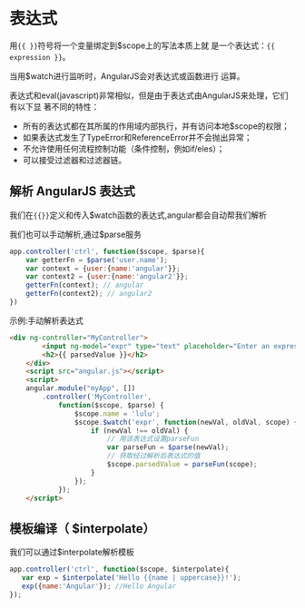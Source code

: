 # 表达式
用`{{ }}`符号将一个变量绑定到$scope上的写法本质上就
是一个表达式：`{{ expression }}`。

当用$watch进行监听时，AngularJS会对表达式或函数进行
运算。

表达式和eval(javascript)非常相似，但是由于表达式由AngularJS来处理，它们有以下显
著不同的特性：
- 所有的表达式都在其所属的作用域内部执行，并有访问本地$scope的权限；
- 如果表达式发生了TypeError和ReferenceError并不会抛出异常；
- 不允许使用任何流程控制功能（条件控制，例如if/eles）；
- 可以接受过滤器和过滤器链。

## 解析 AngularJS 表达式
我们在`{{}}`定义和传入$watch函数的表达式,angular都会自动帮我们解析

我们也可以手动解析,通过$parse服务

```js
app.controller('ctrl', function($scope, $parse){
    var getterFn = $parse('user.name');
    var context = {user:{name:'angular'}};
    var context2 = {user:{name:'angular2'}};
    getterFn(context); // angular
    getterFn(context2); // angular2
})
```

示例:手动解析表达式
```html
<div ng-controller="MyController">
        <input ng-model="expr" type="text" placeholder="Enter an expression" />
        <h2>{{ parsedValue }}</h2>
    </div>
    <script src="angular.js"></script>
    <script>
    angular.module("myApp", [])
        .controller('MyController',
            function($scope, $parse) {
                $scope.name = 'lulu';
                $scope.$watch('expr', function(newVal, oldVal, scope) {
                    if (newVal !== oldVal) {
                        // 用该表达式设置parseFun
                        var parseFun = $parse(newVal);
                        // 获取经过解析后表达式的值
                        $scope.parsedValue = parseFun(scope);
                    }
                });
            });
    </script>
```

## 模板编译（ $interpolate）

我们可以通过$interpolate解析模板

```js
app.controller('ctrl', function($scope, $interpolate){
   var exp = $interpolate('Hello {{name | uppercase}}!');
   exp({name:'Angular'}); //Hello Angular
});
```



<!-- ##  更改开始符和结束符
在 '$interpolateProvider'中配置
```js
angular.module('emailParser', [])
    .config(['$interpolateProvider', function($interpolateProvider) {
        $interpolateProvider.startSymbol('__');
        $interpolateProvider.endSymbol('__');
    }])
    .factory('EmailParser', ['$interpolate', function($interpolate) {
        // 处理解析的服务
        return {
            parse: function(text, context) {
                var template = $interpolate(text);
                return template(context);
            }
        };
    }]);
```

```js
angular.module("myApp", ['emailParser']).controller('MyController2', ['$scope', 'EmailParser',
    function($scope, EmailParser) {
        // 设置监听
        $scope.to = '492035790@qq.com'
        $scope.emailBody = '__to__';
        $scope.$watch('emailBody', function(body) {
            if (body) {
                $scope.previewText = EmailParser.parse(body, {
                    to: $scope.to
                });
            }
        });
    }
]);
```
现在用自定义的 __ 符号取代默认语法中的 {{ }} 符号来请求插值文本

```html
<div id="emailEditor">
        <input ng-model="to" type="email" placeholder="Recipient" />
        <textarea ng-model="emailBody"></textarea>
    </div>
    <div id="emailPreview">
        <pre>__ previewText __</pre>
        __to__
    </div>
``` -->

